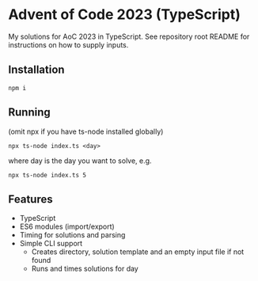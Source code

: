 # Advent of Code 2023 (TypeScript)

My solutions for AoC 2023 in TypeScript. See repository root README for instructions on how to supply inputs.

## Installation

`npm i`

## Running

(omit npx if you have ts-node installed globally)

`npx ts-node index.ts <day>`

where day is the day you want to solve, e.g.

`npx ts-node index.ts 5`

## Features

- TypeScript
- ES6 modules (import/export)
- Timing for solutions and parsing
- Simple CLI support
  - Creates directory, solution template and an empty input file if not found
  - Runs and times solutions for day